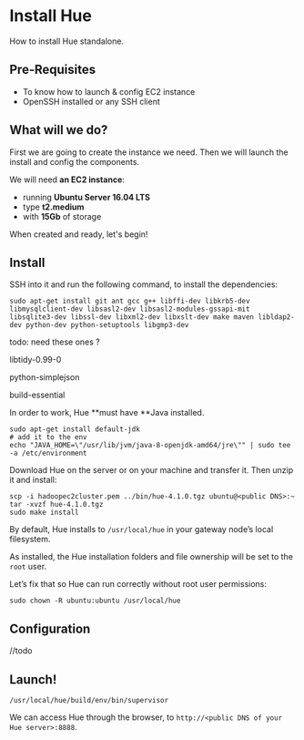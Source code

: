 # Install Hue

How to install Hue standalone.

## Pre-Requisites

- To know how to launch & config EC2 instance
- OpenSSH installed or any SSH client

## What will we do?

First we are going to create the instance we need. Then we will launch the install and config the components.

We will need **an EC2 instance**:

- running **Ubuntu Server 16.04 LTS**
- type **t2.medium**
- with **15Gb** of storage

When created and ready, let's begin!

## Install

SSH into it and run the following command, to install the dependencies:

```shell
sudo apt-get install git ant gcc g++ libffi-dev libkrb5-dev libmysqlclient-dev libsasl2-dev libsasl2-modules-gssapi-mit libsqlite3-dev libssl-dev libxml2-dev libxslt-dev make maven libldap2-dev python-dev python-setuptools libgmp3-dev
```

todo: need these ones ?

libtidy-0.99-0

python-simplejson

build-essential

In order to work, Hue **must have **Java installed.

```shell
sudo apt-get install default-jdk
# add it to the env
echo "JAVA_HOME=\"/usr/lib/jvm/java-8-openjdk-amd64/jre\"" | sudo tee -a /etc/environment
```

Download Hue on the server or on your machine and transfer it. Then unzip it and install:

```
scp -i hadoopec2cluster.pem ../bin/hue-4.1.0.tgz ubuntu@<public DNS>:~
tar -xvzf hue-4.1.0.tgz
sudo make install
```

By default, Hue installs to `/usr/local/hue` in your gateway node’s local filesystem.

As installed, the Hue installation folders and file ownership will be set to the `root` user.

Let’s fix that so Hue can run correctly without root user permissions:

```
sudo chown -R ubuntu:ubuntu /usr/local/hue
```

## Configuration

//todo

## Launch!

```
/usr/local/hue/build/env/bin/supervisor
```

We can access Hue through the browser, to `http://<public DNS of your Hue server>:8888`.

